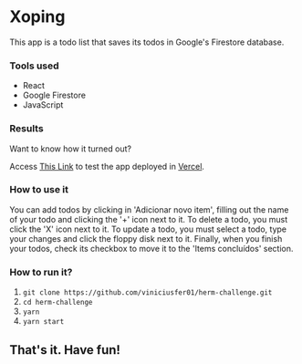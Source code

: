 

# Xoping
This app is a todo list that saves its todos in Google's Firestore database.

### Tools used

- React
- Google Firestore
- JavaScript

### Results

Want to know how it turned out?

Access [This Link](https://hermchallenge.vercel.app/) to test the app deployed in [Vercel](https://vercel.com/).

### How to use it

You can add todos by clicking in 'Adicionar novo item', filling out the name of your todo and clicking the '+' icon next to it. 
To delete a todo, you must click the 'X' icon next to it. To update a todo, you must select a todo, type your changes and click the floppy disk next to it.
Finally, when you finish your todos, check its checkbox to move it to the 'Items concluídos' section.

### How to run it?

1. `git clone https://github.com/viniciusfer01/herm-challenge.git`
2. `cd herm-challenge`
3. `yarn`
4. `yarn start`

## That's it. Have fun!

